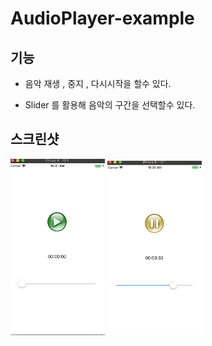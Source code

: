 # AudioPlayer-example



## 기능

* 음악 재생 , 중지 , 다시시작을 할수 있다.

* Slider 를 활용해 음악의 구간을 선택할수 있다.



## 스크린샷

<img src="./image/startImage.png" width="30%"> <img src="./image/listeningImage.png" width="30%">

